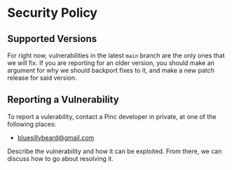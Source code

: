 # Security Policy

## Supported Versions

For right now, vulnerabilities in the latest `main` branch are the only ones that we will fix. If you are reporting for an older version, you should make an argument for why we should backport fixes to it, and make a new patch release for said version.

## Reporting a Vulnerability

To report a vulerability, contact a Pinc developer in private, at one of the following places:
- bluesillybeard@gmail.com

Describe the vulnerability and how it can be exploited. From there, we can discuss how to go about resolving it.
